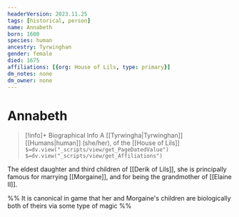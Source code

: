 ```yaml
---
headerVersion: 2023.11.25
tags: [historical, person]
name: Annabeth
born: 1600
species: human
ancestry: Tyrwinghan
gender: female
died: 1675
affiliations: [{org: House of Lils, type: primary}]
dm_notes: none
dm_owner: none
---
```

# Annabeth
>[!info]+ Biographical Info
> A [[Tyrwingha|Tyrwinghan]] [[Humans|human]] (she/her), of the [[House of Lils]]
> `$=dv.view("_scripts/view/get_PageDatedValue")`
> `$=dv.view("_scripts/view/get_Affiliations")`

The eldest daughter and third children of [[Derik of Lils]], she is principally famous for marrying [[Morgaine]], and for being the grandmother of [[Elaine II]]. 

%% It is canonical in game that her and Morgaine's children are biologically both of theirs via some type of magic %%
